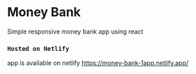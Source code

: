 # Money Bank

Simple responsive money bank app using react

### `Hosted on Netlify`

app is available on netlify https://money-bank-1app.netlify.app/
